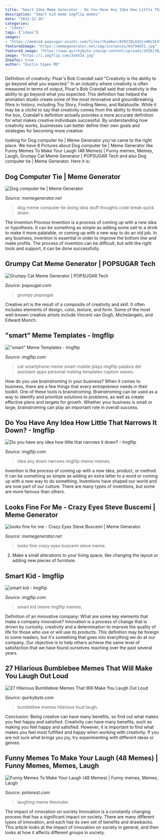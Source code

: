 ```yaml
---
title: "Smart Idea Meme Generator - Do You Have Any Idea How Little That Narrows It Down?"
description: "Smart kid meme imgflip memes"
date: "2022-12-16"
categories:
- "ideas"
tags: ["ideas"]
images:
- "https://media4.popsugar-assets.com/files/thumbor/AYR2I8LA2UjvHKU1E4Yex7IIibI/fit-in/728xorig/filters:format_auto-!!-:strip_icc-!!-/2014/09/18/785/n/1922507/8ca0deb4601882a0_thumb_temp_image13465311394648790/i/Grumpy-Cat-Meme-Generator.jpg"
featuredImage: "https://memegenerator.net/img/instances/64794651.jpg"
featured_image: "https://www.quirkybyte.com/wp-content/uploads/2018/10/802e31bb2bac815d41a70f9435afe84d.jpg"
image: "https://i.imgflip.com/3xbh3a.jpg"
ShowToc: true
author: "Dustin Sipes MD"
---
```



Definition of creativity: Pixar's Bob Crandall said "Creativity is the ability to go beyond what you expected."
In an industry where creativity is often measured in terms of output, Pixar's Bob Crandall said that creativity is the ability to go beyond what you expected. This definition has helped the animation studio create some of the most innovative and groundbreaking films in history, including Toy Story, Finding Nemo, and Ratatouille.
While it may be a cliché to say that creativity comes from the ability to think outside the box, Crandall's definition actually provides a more accurate definition for what makes creative individuals successful. By understanding how creativity works, businesses can better define their own goals and strategies for becoming more creative.

	

		
looking for Dog computer tie | Meme Generator you've came to the right place. We have 8 Pictures about Dog computer tie | Meme Generator like Funny Memes To Make Your Laugh (48 Memes) | Funny memes, Memes, Laugh, Grumpy Cat Meme Generator | POPSUGAR Tech and also Dog computer tie | Meme Generator. Here it is:
		
    
## Dog Computer Tie | Meme Generator

<img loading=lazy src="https://memegenerator.net/img/images/11686785.jpg" onerror="this.onerror=null;this.src='https://tse2.mm.bing.net/th?id=OIP.7D56NF6LXkkhdAvfyKPVwgAAAA&amp;pid=15.1';" alt="Dog computer tie | Meme Generator">

_Source: memegenerator.net_

>dog meme computer tie doing idea stuff thoughts code break quick down. 

	

The Invention Process
Invention is a process of coming up with a new idea or hypothesis. It can be something as simple as adding some salt to a drink to make it more palatable, or coming up with a new way to do an old job. In any business, invention is essential in order to improve the bottom line and make profits. The process of invention can be difficult, but with the right tools and support, it can be done successfully.

    
## Grumpy Cat Meme Generator | POPSUGAR Tech

<img loading=lazy src="https://media4.popsugar-assets.com/files/thumbor/AYR2I8LA2UjvHKU1E4Yex7IIibI/fit-in/728xorig/filters:format_auto-!!-:strip_icc-!!-/2014/09/18/785/n/1922507/8ca0deb4601882a0_thumb_temp_image13465311394648790/i/Grumpy-Cat-Meme-Generator.jpg" onerror="this.onerror=null;this.src='https://tse1.mm.bing.net/th?id=OIP.DolySGjFrf2kRRFUR7_qDgHaHa&amp;pid=15.1';" alt="Grumpy Cat Meme Generator | POPSUGAR Tech">

_Source: popsugar.com_

>grumpy popsugar. 

	

Creative art is the result of a composite of creativity and skill. It often includes elements of design, color, texture, and form. Some of the most well-known creative artists include Vincent van Gogh, Michelangelo, and Edward Munch.

    
## &quot;smart&quot; Meme Templates - Imgflip

<img loading=lazy src="https://i.imgflip.com/1u1yme.jpg" onerror="this.onerror=null;this.src='https://tse2.mm.bing.net/th?id=OIP.9bkUWBK8hjWAzQmgswnIQAHaEK&amp;pid=15.1';" alt="&quot;smart&quot; Meme Templates - Imgflip">

_Source: imgflip.com_

>cat smartphone meme smart mobile plays imgflip palabra del assistant apps personal making templates caption waves. 

	

How do you use brainstroming in your business?
When it comes to business, there are a few things that every entrepreneur needs in their toolkit. One of these tools is brainstroming. Brainstroming can be used as a way to identify and prioritize solutions to problems, as well as create effective plans and targets for growth. Whether your business is small or large, brainstroming can play an important role in overall success.

    
## Do You Have Any Idea How Little That Narrows It Down? - Imgflip

<img loading=lazy src="https://i.imgflip.com/3xbh3a.jpg" onerror="this.onerror=null;this.src='https://tse1.mm.bing.net/th?id=OIP.rbBpZqzUPRVjhCkiKiNWsgHaQh&amp;pid=15.1';" alt="Do you have any idea how little that narrows it down? - Imgflip">

_Source: imgflip.com_

>idea any down narrows imgflip meme memes. 

	

Invention is the process of coming up with a new idea, product, or method. It can be something as simple as adding an extra letter to a word or coming up with a new way to do something. Inventions have shaped our world and are now part of our culture. There are many types of inventions, but some are more famous than others.

    
## Looks Fine For Me - Crazy Eyes Steve Buscemi | Meme Generator

<img loading=lazy src="https://memegenerator.net/img/instances/64794651.jpg" onerror="this.onerror=null;this.src='https://tse4.mm.bing.net/th?id=OIP.xB5RCCxsJ2UtJ2pF3X40dwAAAA&amp;pid=15.1';" alt="looks fine for me - Crazy Eyes Steve Buscemi | Meme Generator">

_Source: memegenerator.net_

>looks fine crazy eyes buscemi steve meme. 

	

2. Make a small alterations to your living space, like changing the layout or adding new pieces of furniture. 

    
## Smart Kid - Imgflip

<img loading=lazy src="https://i.imgflip.com/2blaga.jpg" onerror="this.onerror=null;this.src='https://tse3.mm.bing.net/th?id=OIP.SJodFQiAFwjvHIyV4zkq_wHaMq&amp;pid=15.1';" alt="smart kid - Imgflip">

_Source: imgflip.com_

>smart kid meme imgflip memes. 

	

Definition of an innovative company: What are some key elements that make a company innovative?
Innovation is a process of change that is driven by curiosity, creativity and a determination to improve the quality of life for those who use or will use its products. This definition may be foreign to some readers, but it's something that goes into everything we do at our company. Our objective is to help others achieve the same level of satisfaction that we have found ourselves reaching over the past several years.

    
## 27 Hilarious Bumblebee Memes That Will Make You Laugh Out Loud

<img loading=lazy src="https://www.quirkybyte.com/wp-content/uploads/2018/10/802e31bb2bac815d41a70f9435afe84d.jpg" onerror="this.onerror=null;this.src='https://tse3.mm.bing.net/th?id=OIP.KfBjl9hnuLWUj7e-oQeLCgHaHa&amp;pid=15.1';" alt="27 Hilarious Bumblebee Memes That Will Make You Laugh Out Loud">

_Source: quirkybyte.com_

>bumblebee memes hilarious loud laugh. 

	

Conclusion: Being creative can have many benefits, so find out what makes you feel happy and satisfied.
Creativity can have many benefits, such as making you feel happy and satisfied. However, it is important to find what makes you feel most fulfilled and happy when working with creativity. If you are not sure what brings you joy, try experimenting with different ideas or genres.

    
## Funny Memes To Make Your Laugh (48 Memes) | Funny Memes, Memes, Laugh

<img loading=lazy src="https://i.pinimg.com/736x/89/c5/f4/89c5f473f7526f70503bd86307e0d1bb.jpg" onerror="this.onerror=null;this.src='https://tse3.mm.bing.net/th?id=OIP.171HPA1DVHhE1D9d9UzQjgHaNe&amp;pid=15.1';" alt="Funny Memes To Make Your Laugh (48 Memes) | Funny memes, Memes, Laugh">

_Source: pinterest.com_

>laughing mems theviraler. 

	

The impact of innovation on society
Innovation is a constantly changing process that has a significant impact on society. There are many different types of innovation, and each has its own set of benefits and drawbacks. This article looks at the impact of innovation on society in general, and then looks at how it affects different groups in society.

